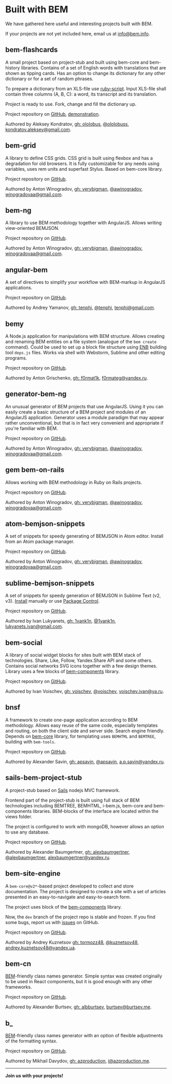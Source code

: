 # Built with BEM

We have gathered here useful and interesting projects built with BEM.

If your projects are not yet included here, email us at [info@bem.info](mailto:info@bem.info).

## bem-flashcards

A small project based on project-stub and built using bem-core and bem-history libraries. Contains of a set of English words with translations that are shown as tipping cards. Has an option to change its dictionary for any other dictionary or for a set of random phrases.

To prepare a dictionary from an XLS-file use [ruby-script](https://gist.github.com/ololobus/11f222d1fc48f2efef56).
Input XLS-file shall contain three columns (A, B, C): a word, its transcript and its translation.

Project is ready to use. Fork, change and fill the dictionary up.

Project repository on [GitHub](https://github.com/ololobus/bem-flashcards/), [demonstration](http://ololobus.github.io/bem-flashcards).

Authored by Aleksey Kondratov, [gh: ololobus](https://github.com/ololobus), [@ololobuss](https://twitter.com/ololobuss), [kondratov.aleksey@gmail.com](mailto:kondratov.aleksey@gmail.com).

## bem-grid

A library to define CSS grids. CSS grid is built using flexbox and has a degradation for old browsers. It is fully customizable
for any needs using variables, uses rem units and superfast Stylus. Based on bem-core library.

Project repository on [GitHub](https://github.com/bem-incubator/bem-grid).

Authored by Anton Winogradov, [gh: verybigman](https://github.com/awinogradov), [@awinogradov](https://twitter.com/awinogradov), [winogradovaa@gmail.com](mailto:winogradovaa@gmail.com).

## bem-ng

A library to use BEM methodology together with AngularJS. Allows writing view-oriented BEMJSON.

Project repository on [GitHub](https://github.com/awinogradov/bem-ng).

Authored by Anton Winogradov, [gh: verybigman](https://github.com/awinogradov), [@awinogradov](https://twitter.com/awinogradov), [winogradovaa@gmail.com](mailto:winogradovaa@gmail.com).

## angular-bem

A set of directives to simplify your workflow with BEM-markup in AngularJS applications.

Project repository on [GitHub](https://github.com/tenphi/angular-bem).

Authored by Andrey Yamanov, [gh: tenphi](https://github.com/tenphi), [@tenphi](https://twitter.com/tenphi), [tenphi@gmail.com](mailto:tenphi@gmail.com).

## bemy

A Node.js application for manipulations with BEM structure. Allows creating and renaming BEM entities on a file system (analogue of the `bem create` command). Could be used to set up a block file structure using [ENB](http://enb-make.info) building tool `deps.js` files. Works via shell with Webstorm, Sublime and other editing programs.

Project repository on [GitHub](https://github.com/f0rmat1k/bemy).

Authored by Anton Grischenko, [gh: f0rmat1k](https://github.com/f0rmat1k), [f0rmateg@yandex.ru](mailto:f0rmateg@yandex.ru).

## generator-bem-ng

An unusual generator of BEM projects that use AngularJS. Using it you can easily create a basic structure of a BEM project and
modules of an AngularJS application. Generator uses a module paradigm that may appear rather unconventional, but that is in fact very convenient and appropriate if you're familiar with BEM.

Project repository on [GitHub](https://github.com/awinogradov/generator-bem-ng).

Authored by Anton Winogradov, [gh: verybigman](https://github.com/awinogradov), [@awinogradov](https://twitter.com/awinogradov), [winogradovaa@gmail.com](mailto:winogradovaa@gmail.com).

## gem bem-on-rails

Allows working with BEM methodology in Ruby on Rails projects.

Project repository on [GitHub](https://github.com/awinogradov/bem-on-rails).

Authored by Anton Winogradov, [gh: verybigman](https://github.com/awinogradov), [@awinogradov](https://twitter.com/awinogradov), [winogradovaa@gmail.com](mailto:winogradovaa@gmail.com).

## atom-bemjson-snippets

A set of snippets for speedy generating of BEMJSON in Atom editor. Install from an Atom package manager.

Project repository on [GitHub](https://github.com/awinogradov/atom-bemjson-snippets).

Authored by Anton Winogradov, [gh: verybigman](https://github.com/awinogradov), [@awinogradov](https://twitter.com/awinogradov), [winogradovaa@gmail.com](mailto:winogradovaa@gmail.com).

## sublime-bemjson-snippets

A set of snippets for speedy generation of BEMJSON in Sublime Text (v2, v3).
[Install](https://github.com/1vank1n/sublime-bemjson-snippets#install) manually or use [Package Control](https://packagecontrol.io/packages/BEMJSON%20snippets).

Project repository on [GitHub](https://github.com/1vank1n/sublime-bemjson-snippets).

Authored by Ivan Lukyanets, [gh: 1vank1n](https://github.com/1vank1n), [@1vank1n](https://twitter.com/1vank1n), [lukyanets.ivan@gmail.com](mailto:lukyanets.ivan@gmail.com).

## bem-social

A library of social widget blocks for sites built with BEM stack of technologies. Share, Like, Follow, Yandex.Share API and some others. Contains social networks SVG icons together with a few design themes. Library uses a few blocks of [bem-components](https://ru.bem.info/libs/bem-components/) library.

Project repository on [GitHub](https://github.com/voischev/bem-social).

Authored by Ivan Voischev, [gh: voischev](https://github.com/voischev), [@voischev](https://twitter.com/voischev), [voischev.ivan@ya.ru](mailto:voischev.ivan@ya.ru).

## bnsf

A framework to create one-page application according to BEM methodology. Allows easy reuse of the same code, especially
templates and routing, on both the client side and server side. Search engine friendly. Depends on [bem-core](https://ru.bem.info/libs/bem-core) library, for templating uses `BEMHTML` and `BEMTREE`, building with `bem-tools`.

Project repository on [GitHub](https://github.com/apsavin/bnsf).

Authored by Alexander Savin, [gh: apsavin](https://github.com/apsavin), [@apsavin](https://twitter.com/ap_savin), [a.p.savin@yandex.ru](mailto:a.p.savin@yandex.ru).

## sails-bem-project-stub

A project-stub based on [Sails](http://sailsjs.org) nodejs MVC framework.

Frontend part of the project-stub is built using full stack of BEM technologies including BEMTREE, BEMHTML, i-bem.js, bem-core and bem-components libraries. BEM-blocks of the interface are located within the views folder.

The project is configured to work with mongoDB, however allows an option to use any database.

Project repository on [GitHub](https://github.com/alexbaumgertner/sails-bem-project-stub).

Authored by Alexander Baumgertner, [gh: alexbaumgertner](https://github.com/alexbaumgertner), [@alexbaumgertner](https://twitter.com/alexbaumgertner), [alexbaumgertner@yandex.ru](mailto:alexbaumgertner@yandex.ru).

## bem-site-engine

A `bem-core@v2*`-based project developed to collect and store documentation. The project is designed to create a site with a set of articles presented in an easy-to-navigate and easy-to-search form.

The project uses block of the [bem-components](https://en.bem.info/libs/bem-components/) library.

Now, the `dev` branch of the project repo is stable and frozen. If you find some bugs, report us with [issues](https://github.com/bem/bem-site-engine/issues) on GitHub.

Project repository on [GitHub](https://github.com/bem/bem-site-engine).

Authored by Andrey Kuznetsov [gh: tormozz48](https://github.com/tormozz48), [@kuznetsov48](https://twitter.com/@kuznetsov48), [andrey.kuznetsov48@yandex.ua](mailto:andrey.kuznetsov48@yandex.ua).

## bem-cn

[BEM](https://en.bem.info/method/)-friendly class names generator. Simple syntax was created originally to be used in React components, but it is good enough with any other frameworks.

Project repository on [GitHub](https://github.com/albburtsev/bem-cn).

Authored by Alexander Burtsev, [gh: albburtsev](https://github.com/albburtsev), [burtsev@burtsev.me](mailto:burtsev@burtsev.me).

## b_

[BEM](https://en.bem.info/method/)-friendly class names generator with an option of flexible adjustments of the formatting syntax.

Project repository on [GitHub](https://github.com/azproduction/b_).

Authored by Mikhail Davydov, [gh: azproduction](https://github.com/azproduction), [i@azproduction.me](mailto:i@azproduction.me).


____________________________________
**Join us with your projects!**
